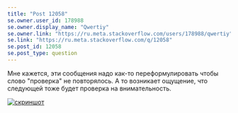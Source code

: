 ```yaml
---
title: "Post 12058"
se.owner.user_id: 178988
se.owner.display_name: "Qwertiy"
se.owner.link: "https://ru.meta.stackoverflow.com/users/178988/qwertiy"
se.link: "https://ru.meta.stackoverflow.com/q/12058"
se.post_id: 12058
se.post_type: question
---
```

<p>Мне кажется, эти сообщения надо как-то переформулировать чтобы слово &quot;проверка&quot; не повторялось. А то возникает ощущение, что следующей тоже будет проверка на внимательность.</p>
<p><a href="https://i.stack.imgur.com/qusxD.png" rel="nofollow noreferrer"><img src="https://i.stack.imgur.com/qusxD.png" alt="скриншот" /></a></p>
